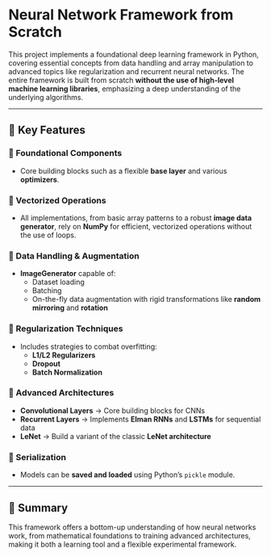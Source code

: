 # Neural Network Framework from Scratch

This project implements a foundational deep learning framework in Python, covering essential concepts from data handling and array manipulation to advanced topics like regularization and recurrent neural networks. The entire framework is built from scratch **without the use of high-level machine learning libraries**, emphasizing a deep understanding of the underlying algorithms.

---

## 🚀 Key Features

### 🔹 Foundational Components
- Core building blocks such as a flexible **base layer** and various **optimizers**.

### 🔹 Vectorized Operations
- All implementations, from basic array patterns to a robust **image data generator**, rely on **NumPy** for efficient, vectorized operations without the use of loops.

### 🔹 Data Handling & Augmentation
- **ImageGenerator** capable of:
  - Dataset loading  
  - Batching  
  - On-the-fly data augmentation with rigid transformations like **random mirroring** and **rotation**  

### 🔹 Regularization Techniques
- Includes strategies to combat overfitting:
  - **L1/L2 Regularizers**  
  - **Dropout**  
  - **Batch Normalization**

### 🔹 Advanced Architectures
- **Convolutional Layers** → Core building blocks for CNNs  
- **Recurrent Layers** → Implements **Elman RNNs** and **LSTMs** for sequential data  
- **LeNet** → Build a variant of the classic **LeNet architecture**  

### 🔹 Serialization
- Models can be **saved and loaded** using Python’s `pickle` module.  

---

## 📌 Summary
This framework offers a bottom-up understanding of how neural networks work, from mathematical foundations to training advanced architectures, making it both a learning tool and a flexible experimental framework.  
